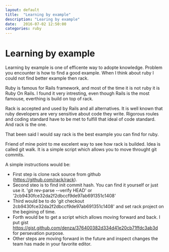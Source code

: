 ```yaml
---
layout: default
title:  "Learning by example"
description: "Learing by example"
date:   2016-07-02 12:50:00
categories: ruby
---
```


# Learning by example

Learning by example is one of efficente way to adopte knowledge. Problem you encounter is how to find a good example. When I think about ruby I could not find better example then rack.

Ruby is famous for Rails framework, and most of the time it is not ruby it is Ruby On Rails. I found it very intresting, even though Rails is the most famouse, everthing is build on top of rack. 

Rack is accepted and used by Rails and all alternatives. It is well known that ruby developers are very sensitive about code they write. Rigorous roules and coding standard have to be met to fulfill that ideal of code standard. And rack is the one.

That been said I would say rack is the best example you can find for ruby.

Friend of mine point to me excelent way to see how rack is builded. Idea is called git walk. It is a simple script which allows you to move throught git commits.

A simple instructions would be:

- First step is clone rack source from github (https://github.com/rack/rack).
- Second steo is to find init commit hash. You can find it yourself or just use it. 'git rev-parse --verify HEAD' or '2cb9430fce32da2f2dbccf9de97ab691351c1408'
- Third would be to do 'git checkout 2cb9430fce32da2f2dbccf9de97ab691351c1408' and set rack project on the begining of time.
- Forth would be to get a script which allows moving forward and back. I put gist https://gist.github.com/denza/376400382d334d41e20cb71ffdc3ab3d for persevation purpose.
- Other steps are moving forward in the future and inspect changes the team has made in your favorite editor. 

